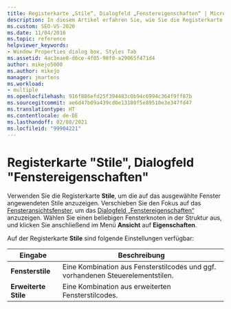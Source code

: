 ```yaml
---
title: Registerkarte „Stile“, Dialogfeld „Fenstereigenschaften“ | Microsoft-Dokumentation
description: In diesem Artikel erfahren Sie, wie Sie die Registerkarte „Stile“ in Spy++ verwenden, um die auf das ausgewählte Fenster angewendeten Stile anzuzeigen. Sie können das Dialogfeld „Fenstereigenschaften“ anzeigen, indem Sie den Fokus zum Fenser „Fensteransicht“ verschieben.
ms.custom: SEO-VS-2020
ms.date: 11/04/2016
ms.topic: reference
helpviewer_keywords:
- Window Properties dialog box, Styles Tab
ms.assetid: 4ac1eae8-d6ce-4f05-98f0-a29065f471d4
author: mikejo5000
ms.author: mikejo
manager: jmartens
ms.workload:
- multiple
ms.openlocfilehash: 916f886efd25f394483c0b94c6994c364f9ff87b
ms.sourcegitcommit: ae6d47b09a439cd0e13180f5e89510e3e347fd47
ms.translationtype: HT
ms.contentlocale: de-DE
ms.lasthandoff: 02/08/2021
ms.locfileid: "99904221"
---
```

# <a name="styles-tab-window-properties-dialog-box"></a>Registerkarte "Stile", Dialogfeld "Fenstereigenschaften"
Verwenden Sie die Registerkarte **Stile**, um die auf das ausgewählte Fenster angewendeten Stile anzuzeigen. Verschieben Sie den Fokus auf das [Fensteransichtsfenster](../debugger/windows-view.md), um das [Dialogfeld „Fenstereigenschaften“](../debugger/window-properties-dialog-box.md) anzuzeigen. Wählen Sie einen beliebigen Fensterknoten in der Struktur aus, und klicken Sie anschließend im Menü **Ansicht** auf **Eigenschaften**.

 Auf der Registerkarte **Stile** sind folgende Einstellungen verfügbar:

|Eingabe|Beschreibung|
|-----------|-----------------|
|**Fensterstile**|Eine Kombination aus Fensterstilcodes und ggf. vorhandenen Steuerelementstilen.|
|**Erweiterte Stile**|Eine Kombination aus erweiterten Fensterstilcodes.|